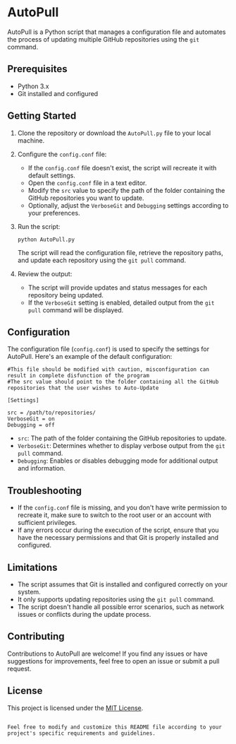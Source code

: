 # AutoPull

AutoPull is a Python script that manages a configuration file and automates the process of updating multiple GitHub repositories using the `git` command.

## Prerequisites

- Python 3.x
- Git installed and configured

## Getting Started

1. Clone the repository or download the `AutoPull.py` file to your local machine.

2. Configure the `config.conf` file:

   - If the `config.conf` file doesn't exist, the script will recreate it with default settings.
   - Open the `config.conf` file in a text editor.
   - Modify the `src` value to specify the path of the folder containing the GitHub repositories you want to update.
   - Optionally, adjust the `VerboseGit` and `Debugging` settings according to your preferences.

3. Run the script:

   ```
   python AutoPull.py
   ```

   The script will read the configuration file, retrieve the repository paths, and update each repository using the `git pull` command.

5. Review the output:

   - The script will provide updates and status messages for each repository being updated.
   - If the `VerboseGit` setting is enabled, detailed output from the `git pull` command will be displayed.

## Configuration

The configuration file (`config.conf`) is used to specify the settings for AutoPull. Here's an example of the default configuration:

```
#This file should be modified with caution, misconfiguration can result in complete disfunction of the program
#The src value should point to the folder containing all the GitHub repositories that the user wishes to Auto-Update

[Settings]

src = /path/to/repositories/
VerboseGit = on
Debugging = off
```

- `src`: The path of the folder containing the GitHub repositories to update.
- `VerboseGit`: Determines whether to display verbose output from the `git pull` command.
- `Debugging`: Enables or disables debugging mode for additional output and information.

## Troubleshooting

- If the `config.conf` file is missing, and you don't have write permission to recreate it, make sure to switch to the root user or an account with sufficient privileges.
- If any errors occur during the execution of the script, ensure that you have the necessary permissions and that Git is properly installed and configured.

## Limitations

- The script assumes that Git is installed and configured correctly on your system.
- It only supports updating repositories using the `git pull` command.
- The script doesn't handle all possible error scenarios, such as network issues or conflicts during the update process.

## Contributing

Contributions to AutoPull are welcome! If you find any issues or have suggestions for improvements, feel free to open an issue or submit a pull request.

## License

This project is licensed under the [MIT License](LICENSE).
```

Feel free to modify and customize this README file according to your project's specific requirements and guidelines.
